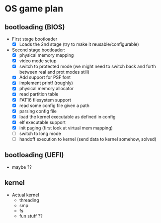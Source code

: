 # OS game plan

## bootloading (BIOS)
- First stage bootloader
  - [x] Loads the 2nd stage (try to make it reusable/configurable)
- Second stage bootloader:
    - [x] physical memory mapping
    - [x] video mode setup
    - [x] switch to protected mode (we might need to switch back and forth between real and prot modes still)
    - [x] Add support for PSF font
    - [x] implement printf (roughly)
    - [x] physical memory allocator
    - [x] read partition table
    - [x] FAT16 filesystem support
    - [x] read some config file given a path
    - [x] parsing config file
    - [x] load the kernel executable as defined in config
    - [x] elf executable support
    - [x] init paging (first look at virtual mem mapping)
    - [ ] switch to long mode
    - [ ] handoff execution to kernel (send data to kernel somehow, solved)

## bootloading (UEFI)
- maybe ?? 

## kernel
- Actual kernel
    - threading
    - smp
    - fs
    - fun stuff ??


